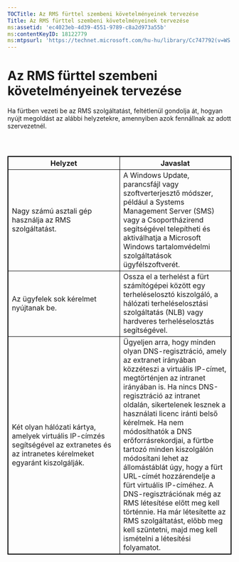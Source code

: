 ```yaml
---
TOCTitle: Az RMS fürttel szembeni követelményeinek tervezése
Title: Az RMS fürttel szembeni követelményeinek tervezése
ms:assetid: 'ec4023eb-4d39-4551-9789-c8a2d973a55b'
ms:contentKeyID: 18122779
ms:mtpsurl: 'https://technet.microsoft.com/hu-hu/library/Cc747792(v=WS.10)'
---
```


Az RMS fürttel szembeni követelményeinek tervezése
==================================================

Ha fürtben vezeti be az RMS szolgáltatást, feltétlenül gondolja át, hogyan nyújt megoldást az alábbi helyzetekre, amennyiben azok fennállnak az adott szervezetnél.

###  

 
<p> </p>
<table style="border:1px solid black;">
<colgroup>
<col width="50%" />
<col width="50%" />
</colgroup>
<thead>
<tr class="header">
<th style="border:1px solid black;" >Helyzet</th>
<th style="border:1px solid black;" >Javaslat</th>
</tr>
</thead>
<tbody>
<tr class="odd">
<td style="border:1px solid black;">Nagy számú asztali gép használja az RMS szolgáltatást.</td>
<td style="border:1px solid black;">A Windows Update, parancsfájl vagy szoftverterjesztő módszer, például a Systems Management Server (SMS) vagy a Csoportházirend segítségével telepítheti és aktiválhatja a Microsoft Windows tartalomvédelmi szolgáltatások ügyfélszoftverét.</td>
</tr>
<tr class="even">
<td style="border:1px solid black;">Az ügyfelek sok kérelmet nyújtanak be.</td>
<td style="border:1px solid black;">Ossza el a terhelést a fürt számítógépei között egy terheléselosztó kiszolgáló, a hálózati terheléselosztási szolgáltatás (NLB) vagy hardveres terheléselosztás segítségével.</td>
</tr>
<tr class="odd">
<td style="border:1px solid black;">Két olyan hálózati kártya, amelyek virtuális IP-címzés segítségével az extranetes és az intranetes kérelmeket egyaránt kiszolgálják.</td>
<td style="border:1px solid black;">Ügyeljen arra, hogy minden olyan DNS-regisztráció, amely az extranet irányában közzéteszi a virtuális IP-címet, megtörténjen az intranet irányában is.
Ha nincs DNS-regisztráció az intranet oldalán, sikertelenek lesznek a használati licenc iránti belső kérelmek. Ha nem módosíthatók a DNS erőforrásrekordjai, a fürtbe tartozó minden kiszolgálón módosítani lehet az állomástáblát úgy, hogy a fürt URL-címét hozzárendelje a fürt virtuális IP-címéhez. A DNS-regisztrációnak még az RMS létesítése előtt meg kell történnie. Ha már létesítette az RMS szolgáltatást, előbb meg kell szüntetni, majd meg kell ismételni a létesítési folyamatot.</td>
</tr>
</tbody>
</table>

